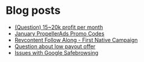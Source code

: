 # Blog posts
<!-- BLOG-POST-LIST:START -->
- [&lpar;Question&rpar; 15~20k profit per month](https://afflift.com/f/threads/question-15-20k-profit-per-month.10173/)
- [January PropellerAds Promo Codes](https://afflift.com/f/threads/january-propellerads-promo-codes.10169/)
- [Revcontent Follow Along - First Native Campaign](https://afflift.com/f/threads/revcontent-follow-along-first-native-campaign.10092/)
- [Question about low payout offer](https://afflift.com/f/threads/question-about-low-payout-offer.10172/)
- [Issues with Google Safebrowsing](https://afflift.com/f/threads/issues-with-google-safebrowsing.10136/)
<!-- BLOG-POST-LIST:END -->
